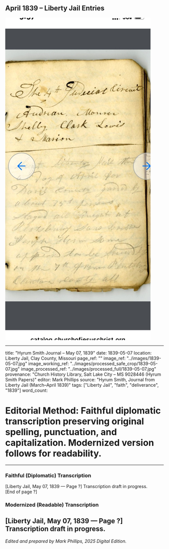 ## April 1839 – Liberty Jail Entries

![Manuscript page thumbnail](../images/1839-05-07.jpg)

---
title: "Hyrum Smith Journal – May 07, 1839"
date: 1839-05-07
location: Liberty Jail, Clay County, Missouri
page_ref: ""
image_ref: "../images/1839-05-07.jpg"
image_working_ref: "../images/processed_safe_crop/1839-05-07.jpg"
image_processed_ref: "../images/processed_full/1839-05-07.jpg"
provenance: "Church History Library, Salt Lake City – MS 9028446 (Hyrum Smith Papers)"
editor: Mark Phillips
source: "Hyrum Smith, Journal from Liberty Jail (March–April 1839)"
tags: ["Liberty Jail", "faith", "deliverance", "1839"]
word_count:
# Editorial Method: Faithful diplomatic transcription preserving original spelling, punctuation, and capitalization. Modernized version follows for readability.
---

### Faithful (Diplomatic) Transcription
[Liberty Jail, May 07, 1839 — Page ?]
Transcription draft in progress.  
[End of page ?]

### Modernized (Readable) Transcription
[Liberty Jail, May 07, 1839 — Page ?]  
Transcription draft in progress.
---
*Edited and prepared by Mark Phillips, 2025 Digital Edition.*
